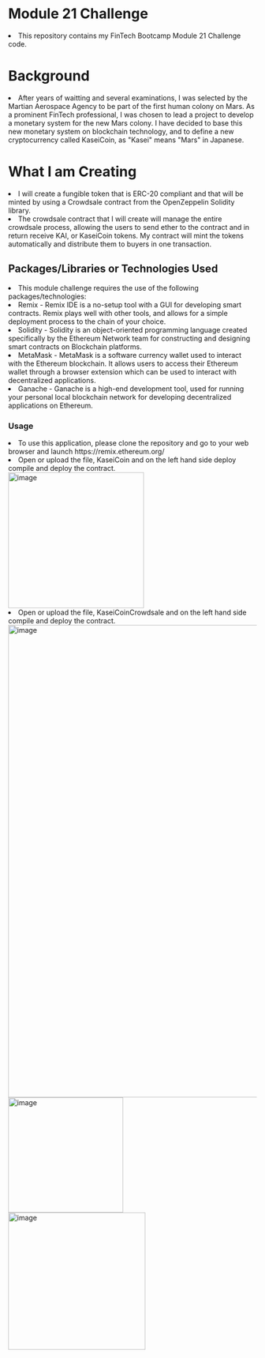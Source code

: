 # Module 21 Challenge
<li>This repository contains my FinTech Bootcamp Module 21 Challenge code.</li>
<h1>Background</h1>
<li>After years of waitting and several examinations, I was selected by the Martian Aerospace Agency to be part of the first human colony on Mars. As a prominent FinTech professional, I was chosen to lead a project to develop a monetary system for the new Mars colony. I have decided to base this new monetary system on blockchain technology, and to define a new cryptocurrency called KaseiCoin, as "Kasei" means "Mars" in Japanese.</li>
<h1>What I am Creating</h1>
<li>I will create a fungible token that is ERC-20 compliant and that will be minted by using a Crowdsale contract from the OpenZeppelin Solidity library.</li>
<li>The crowdsale contract that I will create will manage the entire crowdsale process, allowing the users to send ether to the contract and in return receive KAI, or KaseiCoin tokens. My contract will mint the tokens automatically and distribute them to buyers in one transaction.</li>
<h2>Packages/Libraries or Technologies Used</h2>
<li>This module challenge requires the use of the following packages/technologies:</li>
<li>Remix - Remix IDE is a no-setup tool with a GUI for developing smart contracts. Remix plays well with other tools, and allows for a simple deployment process to the chain of your choice.</li>
<li>Solidity - Solidity is an object-oriented programming language created specifically by the Ethereum Network team for constructing and designing smart contracts on Blockchain platforms.</li>
<li>MetaMask - MetaMask is a software currency wallet used to interact with the Ethereum blockchain. It allows users to access their Ethereum wallet through a browser extension which can be used to interact with decentralized applications.</li>
<li>Ganache - Ganache is a high-end development tool, used for running your personal local blockchain network for developing decentralized applications on Ethereum.</li>
<h3>Usage</h3>
<li>To use this application, please clone the repository and go to your web browser and launch https://remix.ethereum.org/ </li>
<li>Open or upload the file, KaseiCoin and on the left hand side deploy compile and deploy the contract.</li>
<img width="275" alt="image" src="https://user-images.githubusercontent.com/113187706/223569239-b5262e4c-f10e-41ae-9fec-fa5ea276fa01.png">
<li>Open or upload the file, KaseiCoinCrowdsale and on the left hand side compile and deploy the contract.</li>
<img width="957" alt="image" src="https://user-images.githubusercontent.com/113187706/223569758-5912a9c4-40d8-436e-9993-5d9d3395d71e.png">
<img width="233" alt="image" src="https://user-images.githubusercontent.com/113187706/223569846-8a6e6d96-ad48-4d73-97b9-91dae2b2c56e.png">
<img width="278" alt="image" src="https://user-images.githubusercontent.com/113187706/223569980-163b8dcc-fdf1-4e30-8ba4-b99cc85fb908.png">
